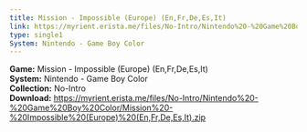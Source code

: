 ```yaml
---
title: Mission - Impossible (Europe) (En,Fr,De,Es,It)
link: https://myrient.erista.me/files/No-Intro/Nintendo%20-%20Game%20Boy%20Color/Mission%20-%20Impossible%20(Europe)%20(En,Fr,De,Es,It).zip
type: single1
System: Nintendo - Game Boy Color
---
```

<b>Game:</b> Mission - Impossible (Europe) (En,Fr,De,Es,It)<br>
<b>System:</b> Nintendo - Game Boy Color<br>
<b>Collection:</b> No-Intro<br>
<b>Download:</b> https://myrient.erista.me/files/No-Intro/Nintendo%20-%20Game%20Boy%20Color/Mission%20-%20Impossible%20(Europe)%20(En,Fr,De,Es,It).zip